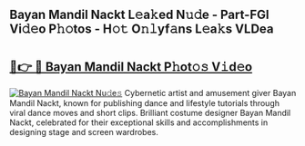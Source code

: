 ## Bayan Mandil Nackt L𝚎a𝚔ed N𝚞𝚍e - Part-FGl Vi𝚍𝚎o P𝚑𝚘tos - H𝚘𝚝 O𝚗𝚕yf𝚊ns L𝚎a𝚔s VLDea

# <h2><a href="http://kfc5uzr.oniu.top/?m=Bayan+Mandil+Nackt">🔗👉 🔴 Bayan Mandil Nackt P𝚑ot𝚘𝚜 V𝚒d𝚎o</a></h2>

[![Bayan Mandil Nackt Nu𝚍e𝚜](https://i.imgur.com/0qMVB7G.gif)](http://kfc5uzr.oniu.top/?m=Bayan+Mandil+Nackt)
Cybernetic artist and amusement giver Bayan Mandil Nackt, known for publishing dance and lifestyle tutorials through viral dance moves and short clips. Brilliant costume designer Bayan Mandil Nackt, celebrated for their exceptional skills and accomplishments in designing stage and screen wardrobes.  
